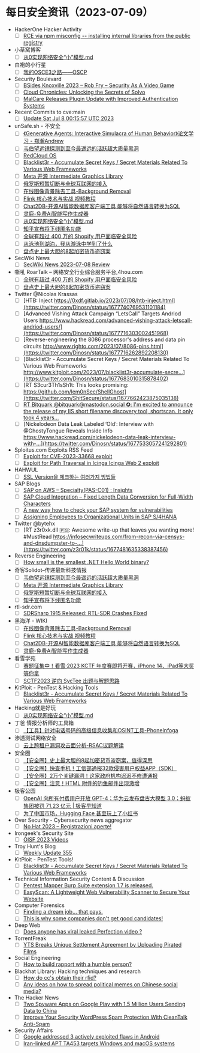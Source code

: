 # 每日安全资讯（2023-07-09）

- HackerOne Hacker Activity
  - [ ] [RCE via npm misconfig -- installing internal libraries from the public registry](https://hackerone.com/reports/1374507)
- 小草窝博客
  - [ ] [从0实现网络安全“小”模型.md](https://x.hacking8.com/post-456.html)
- 白袍的小行星
  - [ ] [我的OSCE3之路——OSCP](https://www.red-team.tips/post/PH4FLZcxu/)
- Security Boulevard
  - [ ] [BSides Knoxville 2023 – Rob Fry – Security As A Video Game](https://securityboulevard.com/2023/07/bsides-knoxville-2023-rob-fry-security-as-a-video-game/)
  - [ ] [Cloud Chronicles: Unlocking the Secrets of Solvo](https://securityboulevard.com/2023/07/cloud-chronicles-unlocking-the-secrets-of-solvo/)
  - [ ] [MalCare Releases Plugin Update with Improved Authentication Systems](https://securityboulevard.com/2023/07/malcare-releases-plugin-update-with-improved-authentication-systems/)
- Recent Commits to cve:main
  - [ ] [Update Sat Jul  8 00:15:57 UTC 2023](https://github.com/trickest/cve/commit/9d96e70e4cb40666c929d995df3db89faa10c251)
- unSafe.sh - 不安全
  - [ ] [《Generative Agents: Interactive Simulacra of Human Behavior》论文学习 - 郑瀚Andrew](https://buaq.net/go-171531.html)
  - [ ] [韦伯望远镜探测到至今最遥远的活跃超大质量黑洞](https://buaq.net/go-171532.html)
  - [ ] [RedCloud OS](https://buaq.net/go-171530.html)
  - [ ] [Blacklist3r - Accumulate Secret Keys / Secret Materials Related To Various Web Frameworks](https://buaq.net/go-171529.html)
  - [ ] [Meta 开源 Intermediate Graphics Library](https://buaq.net/go-171527.html)
  - [ ] [俄罗斯短暂切断与全球互联网的接入](https://buaq.net/go-171528.html)
  - [ ] [在线图像背景除去工具-Background Removal](https://buaq.net/go-171522.html)
  - [ ] [Flink 核心技术与实战 视频教程](https://buaq.net/go-171523.html)
  - [ ] [Chat2DB-开源AI智能数据库客户端工具 能够将自然语言转换为SQL](https://buaq.net/go-171524.html)
  - [ ] [灵鹿-免费Ai智能写作生成器](https://buaq.net/go-171525.html)
  - [ ] [从0实现网络安全“小”模型.md](https://buaq.net/go-171521.html)
  - [ ] [知乎宣布将下线匿名功能](https://buaq.net/go-171519.html)
  - [ ] [全球有超过 400 万的 Shopify 用户面临安全风险](https://buaq.net/go-171516.html)
  - [ ] [从泳池到湖泊，我从游泳中学到了什么](https://buaq.net/go-171518.html)
  - [ ] [盘点史上最大胆的8起加密货币盗窃案](https://buaq.net/go-171517.html)
- SecWiki News
  - [ ] [SecWiki News 2023-07-08 Review](http://www.sec-wiki.com/?2023-07-08)
- 嘶吼 RoarTalk – 网络安全行业综合服务平台,4hou.com
  - [ ] [全球有超过 400 万的 Shopify 用户面临安全风险](https://www.4hou.com/posts/XXkV)
  - [ ] [盘点史上最大胆的8起加密货币盗窃案](https://www.4hou.com/posts/EX6l)
- Twitter @Nicolas Krassas
  - [ ] [HTB: Inject https://0xdf.gitlab.io/2023/07/08/htb-inject.html](https://twitter.com/Dinosn/status/1677740769531101184)
  - [ ] [Advanced Vishing Attack Campaign “LetsCall” Targets Andriod Users https://www.hackread.com/advanced-vishing-attack-letscall-andriod-users/](https://twitter.com/Dinosn/status/1677716303002451968)
  - [ ] [Reverse-engineering the 8086 processor's address and data pin circuits http://www.righto.com/2023/07/8086-pins.html](https://twitter.com/Dinosn/status/1677716262892208130)
  - [ ] [Blacklist3r - Accumulate Secret Keys / Secret Materials Related To Various Web Frameworks http://www.kitploit.com/2023/07/blacklist3r-accumulate-secre...](https://twitter.com/Dinosn/status/1677683010315878402)
  - [ ] [RT S3cur3Th1sSh1t: This looks promising: https://github.com/lem0nSec/ShellGhost](https://twitter.com/ShitSecure/status/1677662423875035138)
  - [ ] [RT Bitquark @bitquark@mastodon.social ✪: I'm excited to announce the release of my IIS short filename discovery tool, shortscan. It only took 4 years...](https://twitter.com/bitquark/status/1677647450989838338)
  - [ ] [Nickelodeon Data Leak Labeled ‘Old’: Interview with @GhostyTongue Reveals Inside Info https://www.hackread.com/nickelodeon-data-leak-interview-with-...](https://twitter.com/Dinosn/status/1677533057241292801)
- Sploitus.com Exploits RSS Feed
  - [ ] [Exploit for CVE-2023-33668 exploit](https://sploitus.com/exploit?id=42F0E8F9-6595-5F30-A753-678D6BCD75DD&utm_source=rss&utm_medium=rss)
  - [ ] [Exploit for Path Traversal in Icinga Icinga Web 2 exploit](https://sploitus.com/exploit?id=77E8F6F6-25D8-5E4E-A59A-04DCCE8CEE69&utm_source=rss&utm_medium=rss)
- HAHWUL
  - [ ] [SSL Version을 체크하는 여러가지 방법들](https://www.hahwul.com/2023/07/08/various-ways-to-check-ssl-version-of-a-server/)
- SAP Blogs
  - [ ] [SAP on AWS – Specialty(PAS-C01) : Insights](https://blogs.sap.com/2023/07/08/sap-on-aws-specialtypas-c01-insights/)
  - [ ] [SAP Cloud Integration – Fixed Length Data Conversion for Full-Width Characters](https://blogs.sap.com/2023/07/08/sap-cloud-integration-fixed-length-data-conversion-for-full-width-characters/)
  - [ ] [A new way how to check your SAP system for vulnerabilities](https://blogs.sap.com/2023/07/08/a-new-way-how-to-check-your-sap-system-for-vulnerabilities/)
  - [ ] [Assigning Employees to Organizational Units in SAP S/4HANA](https://blogs.sap.com/2023/07/08/assigning-employees-to-organizational-units-in-sap-s-4hana/)
- Twitter @bytehx
  - [ ] [RT z3r0xk.dll 🇵🇸: Awesome write-up that leaves you wanting more! #MustRead https://infosecwriteups.com/from-recon-via-censys-and-dnsdumpster-to-...](https://twitter.com/z3r01k/status/1677481635338387456)
- Reverse Engineering
  - [ ] [How small is the smallest .NET Hello World binary?](https://www.reddit.com/r/ReverseEngineering/comments/14uhz0h/how_small_is_the_smallest_net_hello_world_binary/)
- 奇客Solidot–传递最新科技情报
  - [ ] [韦伯望远镜探测到至今最遥远的活跃超大质量黑洞](https://www.solidot.org/story?sid=75460)
  - [ ] [Meta 开源 Intermediate Graphics Library](https://www.solidot.org/story?sid=75459)
  - [ ] [俄罗斯短暂切断与全球互联网的接入](https://www.solidot.org/story?sid=75458)
  - [ ] [知乎宣布将下线匿名功能](https://www.solidot.org/story?sid=75457)
- rtl-sdr.com
  - [ ] [SDRSharp 1915 Released: RTL-SDR Crashes Fixed](https://www.rtl-sdr.com/sdrsharp-1915-released-rtl-sdr-crashes-fixed/)
- 黑海洋 - WIKI
  - [ ] [在线图像背景除去工具-Background Removal](https://blog.upx8.com/3675)
  - [ ] [Flink 核心技术与实战 视频教程](https://blog.upx8.com/3674)
  - [ ] [Chat2DB-开源AI智能数据库客户端工具 能够将自然语言转换为SQL](https://blog.upx8.com/3673)
  - [ ] [灵鹿-免费Ai智能写作生成器](https://blog.upx8.com/3672)
- 看雪学苑
  - [ ] [赛题征集中！看雪·2023 KCTF 年度赛即将开赛，iPhone 14、iPad等大奖等你拿](https://mp.weixin.qq.com/s?__biz=MjM5NTc2MDYxMw==&mid=2458509151&idx=1&sn=71edc218217a403c0bb562110919139e&chksm=b18eefd586f966c3e7b07b825ebad2c427ff9215414062dc9e0df34f6cacd368f07c455f5aa5&scene=58&subscene=0#rd)
  - [ ] [SCTF2023 逆向 SycTee 出题与解题思路](https://mp.weixin.qq.com/s?__biz=MjM5NTc2MDYxMw==&mid=2458509151&idx=2&sn=fdc3c8c7cf9cffa650e318517ea930dd&chksm=b18eefd586f966c3db818076dc02bc19be36cb96eb9b4c398df39e0c8c7900723773d8e9ed70&scene=58&subscene=0#rd)
- KitPloit - PenTest & Hacking Tools
  - [ ] [Blacklist3r - Accumulate Secret Keys / Secret Materials Related To Various Web Frameworks](http://www.kitploit.com/2023/07/blacklist3r-accumulate-secret-keys.html)
- Hacking就是好玩
  - [ ] [从0实现网络安全“小”模型.md](https://mp.weixin.qq.com/s?__biz=MzU2NzcwNTY3Mg==&mid=2247484879&idx=1&sn=0dfa97bf6bbd2a6828cdfa2941163cc8&chksm=fc986ce8cbefe5fe508e30c887f72ef4bb96501376035d8d216fe15c82104125aefb8d1de8c8&scene=58&subscene=0#rd)
- 丁爸 情报分析师的工具箱
  - [ ] [【工具】针对电话号码的高级信息收集和OSINT工具-PhoneInfoga](https://mp.weixin.qq.com/s?__biz=MzI2MTE0NTE3Mw==&mid=2651137124&idx=1&sn=1a60dcc09530ad70a1cd24469ecfde05&chksm=f1af535ec6d8da488687b2e1302246dfd709777c4dd911907ad110e9a28d1f932a4d421ff615&scene=58&subscene=0#rd)
- 渗透测试网络安全
  - [ ] [云上跨租户漏洞攻击面分析-RSAC议题解读](https://mp.weixin.qq.com/s?__biz=MzkwMTE4NDM5NA==&mid=2247486593&idx=1&sn=9657c2b166e696345fca82d40f171d9f&chksm=c0b9e264f7ce6b72f6ebd50793fbd0998a26258a059089a5f9c54ac54fc52613f373d35719dc&scene=58&subscene=0#rd)
- 安全圈
  - [ ] [【安全圈】史上最大胆的8起加密货币盗窃案，值得深思](https://mp.weixin.qq.com/s?__biz=MzIzMzE4NDU1OQ==&mid=2652038994&idx=1&sn=552fadc8e02a9a1e62c1c1024b990f32&chksm=f36fcb12c4184204818000ee7d0f3230c45483cf3346581ee60d445269f868ba12b4a20e4f6e&scene=58&subscene=0#rd)
  - [ ] [【安全圈】快查手机！工信部通报32款侵害用户权益APP（SDK）](https://mp.weixin.qq.com/s?__biz=MzIzMzE4NDU1OQ==&mid=2652038994&idx=2&sn=d84187f90f62a7648efc6c137fc406bf&chksm=f36fcb12c4184204cae8f7ac71163585a936d439d8d09869e27d98b4000edffb3d99c1c2cb9a&scene=58&subscene=0#rd)
  - [ ] [【安全圈】2万个关键漏洞！这家政府机构迟迟不修遭通报](https://mp.weixin.qq.com/s?__biz=MzIzMzE4NDU1OQ==&mid=2652038994&idx=3&sn=48179ef3929a58dacea37166693ee4b1&chksm=f36fcb12c418420476133d5fa69d70f662600e907d51dcb3f596450137c32df7f1cc190d975b&scene=58&subscene=0#rd)
  - [ ] [【安全圈】注意！HTML 附件的钓鱼邮件出现激增](https://mp.weixin.qq.com/s?__biz=MzIzMzE4NDU1OQ==&mid=2652038994&idx=4&sn=30c63cd1bf216a2d4742337b5877cf43&chksm=f36fcb12c4184204013abcd1a7b2c75b43543e575182721ac925d6428845df1a2b0d664a1654&scene=58&subscene=0#rd)
- 极客公园
  - [ ] [OpenAI 向所有付费用户开放 GPT-4；华为云发布盘古大模型 3.0；蚂蚁集团被罚 71.23 亿元 | 极客早知道](https://mp.weixin.qq.com/s?__biz=MTMwNDMwODQ0MQ==&mid=2652999014&idx=1&sn=4fc42dcaef9c1071f7e3affbb91749fe&chksm=7e54f0d0492379c66d6887c2db72ef3128467a45686d7ef4665ad6f596e29f84e2aed58be47b&scene=58&subscene=0#rd)
  - [ ] [为了中国市场，Hugging Face 甚至玩上了小红书](https://mp.weixin.qq.com/s?__biz=MTMwNDMwODQ0MQ==&mid=2652999012&idx=1&sn=85b4744364e670923fc38e024468b32e&chksm=7e54f0d2492379c47f5f9dbdd18d2b7c98403c93fe1857f90b09f2ed3e07e3fae135de33ff48&scene=58&subscene=0#rd)
- Over Security - Cybersecurity news aggregator
  - [ ] [No Hat 2023 – Registrazioni aperte!](https://www.hacklabg.net/convegni/no-hat-2023-registrazioni-aperte/)
- Irongeek's Security Site
  - [ ] [OISF 2023 Videos](https://www.irongeek.com/i.php?page=videos/oisf2023/mainlist)
- Troy Hunt's Blog
  - [ ] [Weekly Update 355](https://www.troyhunt.com/weekly-update-355/)
- KitPloit - PenTest Tools!
  - [ ] [Blacklist3r - Accumulate Secret Keys / Secret Materials Related To Various Web Frameworks](http://www.kitploit.com/2023/07/blacklist3r-accumulate-secret-keys.html)
- Technical Information Security Content & Discussion
  - [ ] [Pentest Mapper Burp Suite extension 1.7 is released.](https://www.reddit.com/r/netsec/comments/14u5yhq/pentest_mapper_burp_suite_extension_17_is_released/)
  - [ ] [EasyScan: A Lightweight Web Vulnerability Scanner to Secure Your Website](https://www.reddit.com/r/netsec/comments/14ufxia/easyscan_a_lightweight_web_vulnerability_scanner/)
- Computer Forensics
  - [ ] [Finding a dream job... that pays.](https://www.reddit.com/r/computerforensics/comments/14ucwnw/finding_a_dream_job_that_pays/)
  - [ ] [This is why some companies don't get good candidates!](https://www.reddit.com/r/computerforensics/comments/14ttfir/this_is_why_some_companies_dont_get_good/)
- Deep Web
  - [ ] [Does anyone has viral leaked Perfection video ?](https://www.reddit.com/r/deepweb/comments/14u00ow/does_anyone_has_viral_leaked_perfection_video/)
- TorrentFreak
  - [ ] [YTS Breaks Unique Settlement Agreement by Uploading Pirated Films](https://torrentfreak.com/yts-breaks-unique-settlement-agreement-by-uploading-pirated-films-230708/)
- Social Engineering
  - [ ] [How to build rapport with a humble person?](https://www.reddit.com/r/SocialEngineering/comments/14u2prc/how_to_build_rapport_with_a_humble_person/)
- Blackhat Library: Hacking techniques and research
  - [ ] [How do cc's obtain their rfid?](https://www.reddit.com/r/blackhat/comments/14ueifz/how_do_ccs_obtain_their_rfid/)
  - [ ] [Any ideas on how to spread political memes on Chinese social media?](https://www.reddit.com/r/blackhat/comments/14ua8ui/any_ideas_on_how_to_spread_political_memes_on/)
- The Hacker News
  - [ ] [Two Spyware Apps on Google Play with 1.5 Million Users Sending Data to China](https://thehackernews.com/2023/07/two-spyware-apps-on-google-play-with-15.html)
  - [ ] [Improve Your Security WordPress Spam Protection With CleanTalk Anti-Spam](https://thehackernews.com/2023/07/improve-your-security-wordpress-spam.html)
- Security Affairs
  - [ ] [Google addressed 3 actively exploited flaws in Android](https://securityaffairs.com/148286/mobile-2/android-actively-exploited-flaws-fixed.html)
  - [ ] [Iran-linked APT TA453 targets Windows and macOS systems](https://securityaffairs.com/148275/apt/ta453-malware-windows-macos.html)
